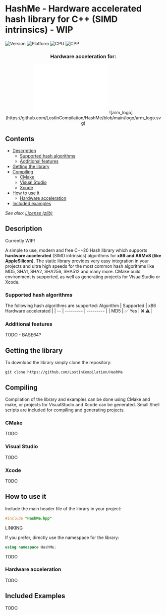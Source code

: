 # HashMe - Hardware accelerated hash library for C++ (SIMD intrinsics) - WIP

![Version](https://img.shields.io/badge/Version-V0.1-brightgreen?style=flat&&logo=framework) ![Platform](https://img.shields.io/badge/Platform-Windows%20%7C%20Linux%20%7C%20macOS%20-blue?style=flat&&logo=buffer) ![CPU](https://img.shields.io/badge/CPU-x86%20%7C%20ARMv8-red?style=flat&&logo=qmk) ![CPP](https://img.shields.io/badge/Language-C++20-orange?style=flat&&logo=C%2b%2b)

<h3 align="center">Hardware acceleration for:</h3>
<p align="center" width="100%">
<img src="/logo/intel_logo.svg" alt="Intel logo"/>
![arm_logo](https://github.com/LostInCompilation/HashMe/blob/main/logo/arm_logo.svg)
</p>

## Contents
- [Description](#description)
    - [Supported hash algorithms](#supported-hash-algorithms)
    - [Additional features](#additional-features)
- [Getting the library](#getting-the-library)
- [Compiling](#compiling)
    - [CMake](#cmake)
    - [Visual Studio](#visual-studio)
    - [Xcode](#xcode)
- [How to use it](#how-to-use-it)
    - [Hardware acceleration](#hardware-acceleration)
- [Included examples](#included-examples)

*See also: [License (zlib)](LICENSE.md)*

## Description
Currently WIP!

A simple to use, modern and free C++20 Hash library which supports **hardware accelerated** (SIMD intrinsics) algorithms for **x86 and ARMv8 (like AppleSilicon)**. The static library provides very easy integration in your projects and ultra high speeds for the most common hash algorithms like MD5, SHA1, SHA2, SHA256, SHA512 and many more.
CMake build environment is supported, as well as generating projects for VisualStudio or Xcode.

### Supported hash algorithms
The following hash algorithms are supported:
Algorithm | Supported | x86 Hardware accelerated |
| -- | --------- | --------- |
| MD5 | ✅ Yes | ❌ ⚠️ |

### Additional features
TODO - BASE64?

## Getting the library
To download the library simply clone the repository:
~~~
git clone https://github.com/LostInCompilation/HashMe
~~~

## Compiling
Compilation of the library and examples can be done using CMake and make, or projects for VisualStudio and Xcode can be generated. Small Shell scripts are included for compiling and generating projects.

### CMake
TODO

### Visual Studio
TODO

### Xcode
TODO

## How to use it
Include the main header file of the library in your project:
```cpp
#include "HashMe.hpp"
```

LINKING

If you prefer, directly use the namespace for the library:
```cpp
using namespace HashMe;
```

TODO

### Hardware acceleration
TODO

## Included Examples
TODO

